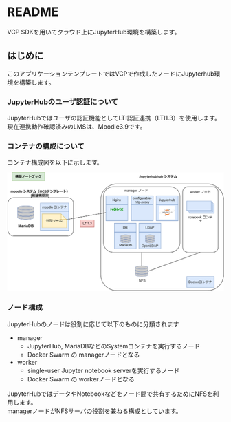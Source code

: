 # README

VCP SDKを用いてクラウド上にJupyterHub環境を構築します。

## はじめに

このアプリケーションテンプレートではVCPで作成したノードにJupyterhub環境を構築します。

### JupyterHubのユーザ認証について

JupyterHubではユーザの認証機能としてLTI認証連携（LTI1.3）を使用します。  
現在連携動作確認済みのLMSは、Moodle3.9です。

### コンテナの構成について

コンテナ構成図を以下に示します。

![モジュール構成_base](images/jh-base.png)

### ノード構成

JupyterHubのノードは役割に応じて以下のものに分類されます

* manager
    - JupyterHub, MariaDBなどのSystemコンテナを実行するノード
    - Docker Swarm の managerノードとなる
* worker
    - single-user Jupyter notebook serverを実行するノード
    - Docker Swarm の workerノードとなる
    
JupyterHubではデータやNotebookなどをノード間で共有するためにNFSを利用します。  
managerノードがNFSサーバの役割を兼ねる構成としています。
